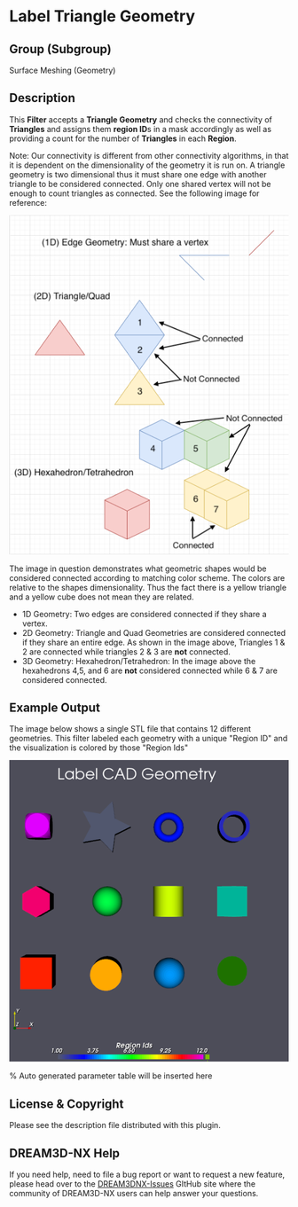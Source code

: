 # Label Triangle Geometry

## Group (Subgroup)

Surface Meshing (Geometry)

## Description

This **Filter** accepts a **Triangle Geometry** and checks the connectivity of **Triangles** and assigns them **region ID**s in a mask accordingly as well as providing a count for the number of **Triangles** in each **Region**.

Note: Our connectivity is different from other connectivity algorithms, in that it is dependent on the dimensionality of the geometry it is run on. A triangle geometry is two dimensional thus it must share one edge with another triangle to be considered connected. Only one shared vertex will not be enough to count triangles as connected. See the following image for reference:

![Connectivity Image](Images/connectivity_image.png)

The image in question demonstrates what geometric shapes would be considered connected according to matching color scheme. The colors are relative to the shapes dimensionality. Thus the fact there is a yellow triangle and a yellow cube does not mean they are related.

- 1D Geometry: Two edges are considered connected if they share a vertex.
- 2D Geometry: Triangle and Quad Geometries are considered connected if they share an entire edge. As shown in the image above, Triangles 1 & 2 are connected while triangles 2 & 3 are **not** connected.
- 3D Geometry: Hexahedron/Tetrahedron: In the image above the hexahedrons 4,5, and 6 are **not** considered connected while 6 & 7 are considered connected.

## Example Output

The image below shows a single STL file that contains 12 different geometries. This filter labeled each geometry with a unique "Region ID" and the visualization is colored by those "Region Ids"

![Filter Output](Images/LabelTriangleGeometry_1.png)

% Auto generated parameter table will be inserted here

## License & Copyright

Please see the description file distributed with this plugin.

## DREAM3D-NX Help

If you need help, need to file a bug report or want to request a new feature, please head over to the [DREAM3DNX-Issues](https://github.com/BlueQuartzSoftware/DREAM3DNX-Issues) GItHub site where the community of DREAM3D-NX users can help answer your questions.

